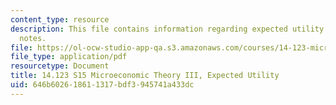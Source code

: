 ```yaml
---
content_type: resource
description: This file contains information regarding expected utility 2 recitation
  notes.
file: https://ol-ocw-studio-app-qa.s3.amazonaws.com/courses/14-123-microeconomic-theory-iii-spring-2015/646b602618611317bdf3945741a433dc_MIT14_123S15_expected2.pdf
file_type: application/pdf
resourcetype: Document
title: 14.123 S15 Microeconomic Theory III, Expected Utility
uid: 646b6026-1861-1317-bdf3-945741a433dc
---
```

